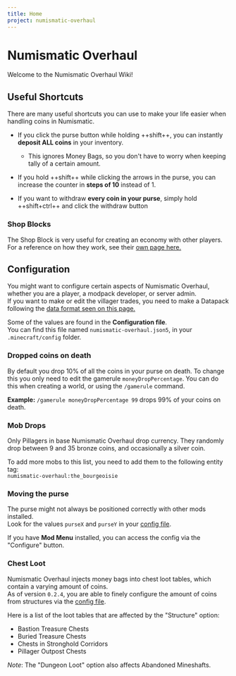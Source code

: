 ```yaml
---
title: Home
project: numismatic-overhaul
---
```


# Numismatic Overhaul

Welcome to the Numismatic Overhaul Wiki!  

## Useful Shortcuts
There are many useful shortcuts you can use to make your life easier when handling coins in Numismatic.  

- If you click the purse button while holding ++shift++, you can instantly **deposit ALL coins** in your inventory.  
    - This ignores Money Bags, so you don't have to worry when keeping tally of a certain amount.  

- If you hold ++shift++ while clicking the arrows in the purse, you can increase the counter in **steps of 10** instead of 1.  

- If you want to withdraw **every coin in your purse**, simply hold ++shift+ctrl++ and click the withdraw button

### Shop Blocks
The Shop Block is very useful for creating an economy with other players. For a reference on how they work, see their [own page here.](shop.md)

## Configuration
You might want to configure certain aspects of Numismatic Overhaul, whether you are a player, a modpack developer, or server admin.  
If you want to make or edit the villager trades, you need to make a Datapack following the [data format seen on this page.](trades.md)  

Some of the values are found in the **Configuration file**.  
You can find this file named `numismatic-overhaul.json5`, in your `.minecraft/config` folder.  

### Dropped coins on death
By default you drop 10% of all the coins in your purse on death. To change this you only need to edit the gamerule `moneyDropPercentage`. You can do this when creating a world, or using the `/gamerule` command.  

**Example:** `/gamerule moneyDropPercentage 99` drops 99% of your coins on death.   

### Mob Drops
Only Pillagers in base Numismatic Overhaul drop currency. They randomly drop between 9 and 35 bronze coins, and occasionally a silver coin.  

To add more mobs to this list, you need to add them to the following entity tag:  
`numismatic-overhaul:the_bourgeoisie` 

### Moving the purse
The purse might not always be positioned correctly with other mods installed.  
Look for the values `purseX` and `purseY` in your [config file](#configuration).  

If you have **Mod Menu** installed, you can access the config via the "Configure" button.  

### Chest Loot
Numismatic Overhaul injects money bags into chest loot tables, which contain a varying amount of coins.  
As of version `0.2.4`, you are able to finely configure the amount of coins from structures via the [config file](#configuration).  

Here is a list of the loot tables that are affected by the "Structure" option:  

- Bastion Treasure Chests  
- Buried Treasure Chests  
- Chests in Stronghold Corridors  
- Pillager Outpost Chests   

*Note*: The "Dungeon Loot" option also affects Abandoned Mineshafts.  